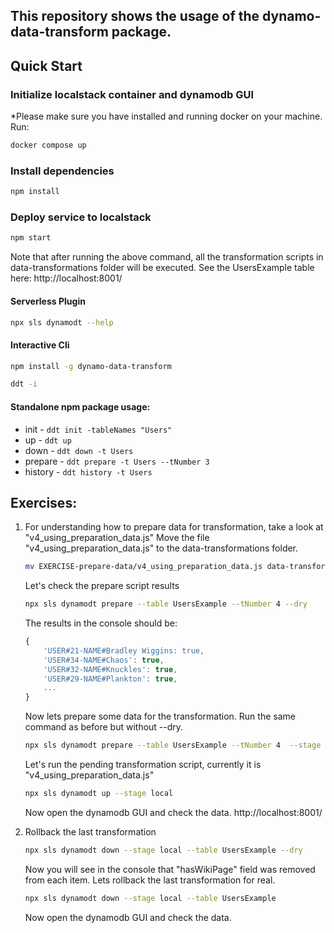 ## This repository shows the usage of the dynamo-data-transform package.

## Quick Start

### Initialize localstack container and dynamodb GUI
*Please make sure you have installed and running docker on your machine.
Run:
```bash
docker compose up
```

### Install dependencies
```bash
npm install
```

### Deploy service to localstack
```bash
npm start
```

Note that after running the above command, all the transformation scripts in data-transformations folder will be executed.
See the UsersExample table here:
http://localhost:8001/



#### Serverless Plugin
```bash
npx sls dynamodt --help
```

#### Interactive Cli
```bash
npm install -g dynamo-data-transform

ddt -i
```

#### Standalone npm package usage:
- init - `ddt init -tableNames "Users"`
- up - `ddt up`
- down - `ddt down -t Users`
- prepare - `ddt prepare -t Users --tNumber 3`
- history - `ddt history -t Users`



## Exercises:
1.  For understanding how to prepare data for transformation, take a look at "v4_using_preparation_data.js"
    Move the file "v4_using_preparation_data.js" to the data-transformations folder.
    ```bash
    mv EXERCISE-prepare-data/v4_using_preparation_data.js data-transformations/UsersExample
    ```
    Let's check the prepare script results
    ```bash
    npx sls dynamodt prepare --table UsersExample --tNumber 4 --dry
    ```
    The results in the console should be:
    ```js
    {
        'USER#21-NAME#Bradley Wiggins: true,
        'USER#34-NAME#Chaos': true,
        'USER#32-NAME#Knuckles': true,
        'USER#29-NAME#Plankton': true,
        ...
    }
    ```
    Now lets prepare some data for the transformation. Run the same command as before but without --dry.
    ```bash
    npx sls dynamodt prepare --table UsersExample --tNumber 4  --stage local
    ```
    Let's run the pending transformation script, currently it is "v4_using_preparation_data.js"
    ```bash
    npx sls dynamodt up --stage local
    ```
    Now open the dynamodb GUI and check the data.
    http://localhost:8001/
    
2.  Rollback the last transformation
    ```bash
    npx sls dynamodt down --stage local --table UsersExample --dry
    ```
    Now you will see in the console that "hasWikiPage" field was removed from each item.
    Lets rollback the last transformation for real.
    ```bash
    npx sls dynamodt down --stage local --table UsersExample
    ```
    Now open the dynamodb GUI and check the data.
